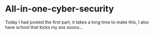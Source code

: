 # All-in-one-cyber-security

Today I had posted the first part, it takes a long time to make this, I also have school that kicks my ass soooo...
